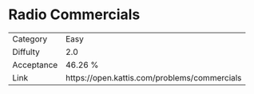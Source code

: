 # Radio Commercials

<table>
    <tr>
        <td>Category</td>
        <td>Easy</td>
    </tr>
    <tr>
        <td>Diffulty</td>
        <td>2.0</td>
    </tr>
    <tr>
        <td>Acceptance</td>
        <td>46.26 %</td>
    </tr>
    <tr>
        <td>Link</td>
        <td>https://open.kattis.com/problems/commercials</td>
    </tr>
</table>